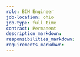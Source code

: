 ```yaml
---
role: BIM Engineer
job-location: ohio
job-type: full time
contract: Permanent
description_markdown:
responsibilities_markdown:
requirements_markdown:
---
```

